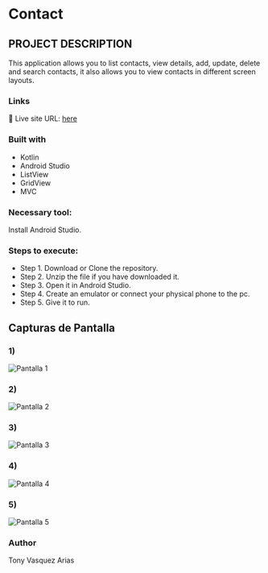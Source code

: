 # Contact

## PROJECT DESCRIPTION

This application allows you to list contacts, view details, add, update, delete and search contacts, it also allows you to view contacts in different screen layouts.

### Links
📌 Live site URL: [here](https://github.com/Tonyva002/Contacts)

### Built with

- Kotlin
- Android Studio
- ListView
- GridView
- MVC

### Necessary tool:

Install Android Studio.

### Steps to execute:

- Step 1. Download or Clone the repository.
- Step 2. Unzip the file if you have downloaded it.
- Step 3. Open it in Android Studio.
- Step 4. Create an emulator or connect your physical phone to the pc.
- Step 5. Give it to run.


## Capturas de Pantalla

### 1)
![Pantalla 1](https://github.com/user-attachments/assets/d68412ef-3f65-4eb4-9bb0-a213793d4c0b)

### 2)
![Pantalla 2](https://github.com/user-attachments/assets/ee562e3b-62d7-46b8-8a6e-7e640cc5068f)

### 3)
![Pantalla 3](https://github.com/user-attachments/assets/7b4bea01-b899-48ad-9a59-5d69c7240d74)

### 4)
![Pantalla 4](https://github.com/user-attachments/assets/354b3adc-d641-4aed-b5bd-73b46fd40a42)

### 5)
![Pantalla 5](https://github.com/user-attachments/assets/97e34baf-7293-4b66-8e0b-0f83e6bf90b1)




### Author

Tony Vasquez Arias


